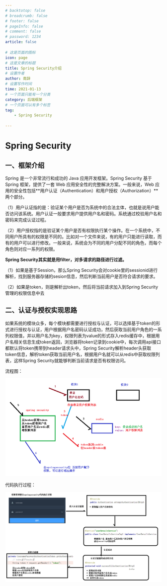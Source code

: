 ```yaml
---
# backtotop: false
# breadcrumb: false
# footer: false
# pageInfo: false
# comment: false
# password: 1234
article: false

# 这是页面的图标
icon: page
# 这是文章的标题
title: Spring Security介绍
# 设置作者
author: 南辞
# 设置写作时间
time: 2021-01-13
# 一个页面只能有一个分类
category: 后端框架
# 一个页面可以有多个标签
tag:
    - Spring Security

---
```


# Spring Security

## 一、框架介绍

Spring 是一个非常流行和成功的 Java 应用开发框架。Spring Security 基于 Spring 框架，提供了一套 Web 应用安全性的完整解决方案。一般来说，Web 应用的安全性包括**用户认证（Authentication）和用户授权（Authorization）**两个部分。

（1）用户认证指的是：验证某个用户是否为系统中的合法主体，也就是说用户能否访问该系统。用户认证一般要求用户提供用户名和密码。系统通过校验用户名和密码来完成认证过程。

（2）用户授权指的是验证某个用户是否有权限执行某个操作。在一个系统中，不同用户所具有的权限是不同的。比如对一个文件来说，有的用户只能进行读取，而有的用户可以进行修改。一般来说，系统会为不同的用户分配不同的角色，而每个角色则对应一系列的权限。

**Spring Security其实就是用filter，对多请求的路径进行过滤。**

（1）如果是基于Session，那么Spring Security会对cookie里的sessionid进行解析，找到服务器存储的sesion信息，然后判断当前用户是否符合请求的要求。

（2）如果是token，则是解析出token，然后将当前请求加入到Spring Security管理的权限信息中去

## 二、认证与授权实现思路

如果系统的模块众多，每个模块都需要进行授权与认证，可以选择基于token的形式进行授权与认证，用户根据用户名密码认证成功，然后获取当前用户角色的一系列权限值，并以用户名为key，权限列表为value的形式存入redis缓存中，根据用户名相关信息生成token返回，浏览器将token记录到cookie中，每次调用api接口都默认将token携带到header请求头中，Spring Security解析header头获取token信息，解析token获取当前用户名，根据用户名就可以从redis中获取权限列表，这样Spring Security就能够判断当前请求是否有权限访问。

流程图：

![image-20210202105449950](intro.assets/image-20210202105449950.png)

代码执行过程：

![image-20210202105704682](intro.assets/image-20210202105704682.png)